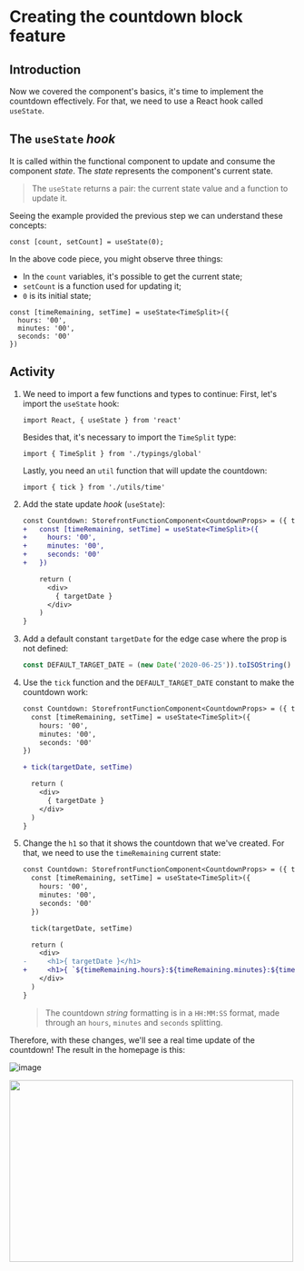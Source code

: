 # Creating the countdown block feature

## Introduction
Now we covered the component's basics, it's time to implement the countdown effectively. For that, we need to use a React hook called `useState`. 

## The `useState` *hook*

It is called within the functional component to update and consume the component *state*. The *state* represents the component's current state.

>The `useState` returns a pair: the current state value and a function to update it.

Seeing the example provided the previous step we can understand these concepts: 

```tsx
const [count, setCount] = useState(0);
```

In the above code piece, you might observe three things:
* In the `count` variables, it's possible to get the current state;
* `setCount` is a function used for updating it;
* `0` is its initial state;

```tsx
const [timeRemaining, setTime] = useState<TimeSplit>({
  hours: '00', 
  minutes: '00', 
  seconds: '00'
})
```

## Activity
1. We need to import a few functions and types to continue: 
    First, let's import the `useState` hook:
    ```tsx
    import React, { useState } from 'react'
    ```    
    Besides that, it's necessary to import the `TimeSplit` type:
    ```tsx
    import { TimeSplit } from './typings/global'
    ```
    Lastly, you need an `util` function that will update the countdown:
    ```tsx
    import { tick } from './utils/time'
    ```

2. Add the state update *hook* (`useState`):

    ```diff
    const Countdown: StorefrontFunctionComponent<CountdownProps> = ({ targetDate }) => {
    +   const [timeRemaining, setTime] = useState<TimeSplit>({
    +     hours: '00',
    +     minutes: '00',
    +     seconds: '00'
    +   })

        return (
          <div>
            { targetDate }
          </div>
        ) 
    }
    ```

3. Add a default constant `targetDate` for the edge case where the prop is not defined:
    
    ```typescript
    const DEFAULT_TARGET_DATE = (new Date('2020-06-25')).toISOString()
    ```

4. Use the `tick` function and the `DEFAULT_TARGET_DATE` constant to make the countdown work:
    ```diff
    const Countdown: StorefrontFunctionComponent<CountdownProps> = ({ targetDate = DEFAULT_TARGET_DATE }) => {
      const [timeRemaining, setTime] = useState<TimeSplit>({
        hours: '00',
        minutes: '00',
        seconds: '00'
    })

    + tick(targetDate, setTime)

      return (
        <div>
          { targetDate }
        </div>
      ) 
    }
    ```

5. Change the `h1` so that it shows the countdown that we've created. For that, we need to use the `timeRemaining` current state:
    ```diff
    const Countdown: StorefrontFunctionComponent<CountdownProps> = ({ targetDate = DEFAULT_TARGET_DATE }) => {
      const [timeRemaining, setTime] = useState<TimeSplit>({
        hours: '00',
        minutes: '00',
        seconds: '00'
      })

      tick(targetDate, setTime)

      return (
        <div>   
    -     <h1>{ targetDate }</h1>
    +     <h1>{ `${timeRemaining.hours}:${timeRemaining.minutes}:${timeRemaining.seconds}` }</h1>
        </div>
      ) 
    }
    ```
    > The countdown *string* formatting is in a `HH:MM:SS` format, made through an `hours`, `minutes` and `seconds` splitting. 

Therefore, with these changes, we'll see a real time update of the countdown! The result in the homepage is this: 

![image](https://user-images.githubusercontent.com/19495917/75474406-b3c06e80-5975-11ea-82ec-89ab27504873.png)

<img src="https://user-images.githubusercontent.com/19495917/75474511-e0748600-5975-11ea-825d-7e9a20f95362.gif" width="500" height="320"/>
